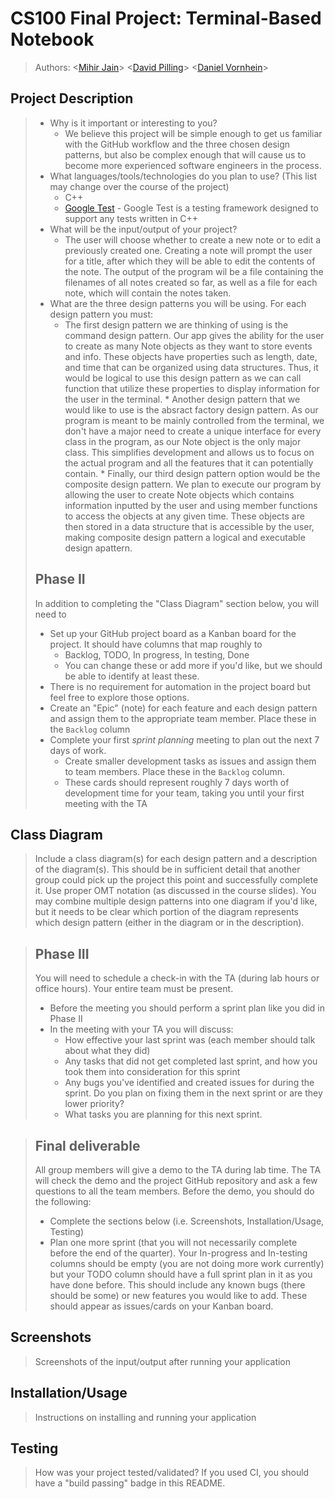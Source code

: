 # CS100 Final Project: Terminal-Based Notebook 
 > Authors: \<[Mihir Jain](https://github.com/MihirJ23)\> \<[David Pilling](https://github.com/dkp-98)\> \<[Daniel Vornhein](https://github.com/DJVonrhein)\>

## Project Description
 > * Why is it important or interesting to you?
 >   * We believe this project will be simple enough to get us familiar with the GitHub workflow and the three chosen design patterns, but also be complex enough that will cause us to become more experienced software engineers in the           process.
 > * What languages/tools/technologies do you plan to use? (This list may change over the course of the project)
 >   * C++
 >   * [Google Test](https://github.com/google/googletest) - Google Test is a testing framework designed to support any tests written in C++
 > * What will be the input/output of your project?
 >   * The user will choose whether to create a new note or to edit a previously created one. Creating a note will prompt the user for a title, after which they will be able to edit the contents of the note. The output of the program wil       be a file containing the filenames of all notes created so far, as well as a file for each note, which will contain the notes taken.
 > * What are the three design patterns you will be using. For each design pattern you must:
 >   * The first design pattern we are thinking of using is the command design pattern. Our app gives the ability for the user to create as many Note objects as they want to store events and info. These objects have properties such as length, date, and time that can be organized using data structures. Thus, it would be logical to use this design pattern as we can call function that utilize these properties to display information for the user in the terminal.
       * Another design pattern that we would like to use is the absract factory design pattern. As our program is meant to be mainly controlled from the terminal, we don't have a major need to create a unique interface for every class in the program, as our Note object is the only major class. This simplifies development and allows us to focus on the actual program and all the features that it can potentially contain.
       * Finally, our third design pattern option would be the composite design pattern. We plan to execute our program by allowing the user to create Note objects which contains information inputted by the user and using member functions to access the objects at any given time. These objects are then stored in a data structure that is accessible by the user, making composite design pattern a logical and executable design apattern.
 > ## Phase II
 > In addition to completing the "Class Diagram" section below, you will need to 
 > * Set up your GitHub project board as a Kanban board for the project. It should have columns that map roughly to 
 >   * Backlog, TODO, In progress, In testing, Done
 >   * You can change these or add more if you'd like, but we should be able to identify at least these.
 > * There is no requirement for automation in the project board but feel free to explore those options.
 > * Create an "Epic" (note) for each feature and each design pattern and assign them to the appropriate team member. Place these in the `Backlog` column
 > * Complete your first *sprint planning* meeting to plan out the next 7 days of work.
 >   * Create smaller development tasks as issues and assign them to team members. Place these in the `Backlog` column.
 >   * These cards should represent roughly 7 days worth of development time for your team, taking you until your first meeting with the TA
## Class Diagram
 > Include a class diagram(s) for each design pattern and a description of the diagram(s). This should be in sufficient detail that another group could pick up the project this point and successfully complete it. Use proper OMT notation (as discussed in the course slides). You may combine multiple design patterns into one diagram if you'd like, but it needs to be clear which portion of the diagram represents which design pattern (either in the diagram or in the description). 
 
 > ## Phase III
 > You will need to schedule a check-in with the TA (during lab hours or office hours). Your entire team must be present. 
 > * Before the meeting you should perform a sprint plan like you did in Phase II
 > * In the meeting with your TA you will discuss: 
 >   - How effective your last sprint was (each member should talk about what they did)
 >   - Any tasks that did not get completed last sprint, and how you took them into consideration for this sprint
 >   - Any bugs you've identified and created issues for during the sprint. Do you plan on fixing them in the next sprint or are they lower priority?
 >   - What tasks you are planning for this next sprint.

 > ## Final deliverable
 > All group members will give a demo to the TA during lab time. The TA will check the demo and the project GitHub repository and ask a few questions to all the team members. 
 > Before the demo, you should do the following:
 > * Complete the sections below (i.e. Screenshots, Installation/Usage, Testing)
 > * Plan one more sprint (that you will not necessarily complete before the end of the quarter). Your In-progress and In-testing columns should be empty (you are not doing more work currently) but your TODO column should have a full sprint plan in it as you have done before. This should include any known bugs (there should be some) or new features you would like to add. These should appear as issues/cards on your Kanban board. 
 ## Screenshots
 > Screenshots of the input/output after running your application
 ## Installation/Usage
 > Instructions on installing and running your application
 ## Testing
 > How was your project tested/validated? If you used CI, you should have a "build passing" badge in this README.
 
